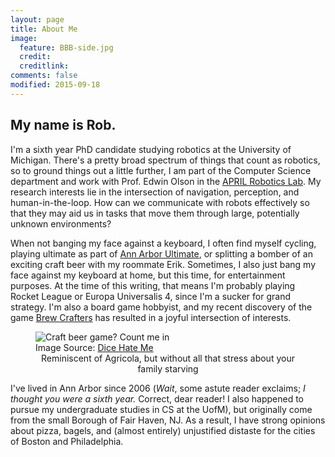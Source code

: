 ```yaml
---
layout: page
title: About Me
image:
  feature: BBB-side.jpg
  credit:
  creditlink:
comments: false
modified: 2015-09-18
---
```


## My name is Rob.

I'm a sixth year PhD candidate studying robotics at the University of Michigan.
There's a pretty broad spectrum of things that count as robotics, so to ground
things out a little further, I am part of the Computer Science department and
work with Prof. Edwin Olson in the [APRIL Robotics Lab](http://www.april.eecs.umich.edu).
My research interests lie in the intersection of navigation, perception,
and human-in-the-loop. How can we communicate with robots effectively so that
they may aid us in tasks that move them through large, potentially unknown
environments?

When not banging my face against a keyboard, I often find myself cycling, playing
ultimate as part of [Ann Arbor Ultimate](http://www.annarborultimate.org), or
splitting a bomber of an exciting craft beer with my roommate Erik. Sometimes,
I also just bang my face against my keyboard at home, but this time, for
entertainment purposes. At the time of this writing, that means I'm probably
playing Rocket League or Europa Universalis 4, since I'm a sucker for grand strategy.
I'm also a board game hobbyist, and my recent discovery of the game
[Brew Crafters](https://boardgamegeek.com/boardgame/139898/brew-crafters) has
resulted in a joyful intersection of interests.

<figure>
    <div class="inline-image">
    <img src="{{site.url}}/images/brew-crafters.jpg" alt="Craft beer game? Count me in"></img>
        <div class="image-credit">Image Source: <a href="http://www.dicehatemegames.com/">Dice Hate Me</a>
        </div>
    </div>
    <figcaption align="center">Reminiscent of Agricola, but without all that stress about
    your family starving</figcaption>
</figure>

I've lived in Ann Arbor since 2006 (*Wait*, some astute reader exclaims; *I thought
you were a sixth year.* Correct, dear reader! I also happened to pursue my
undergraduate studies in CS at the UofM), but originally come from the small
Borough of Fair Haven, NJ. As a result, I have strong opinions about pizza, bagels,
and (almost entirely) unjustified distaste for the cities of Boston and Philadelphia.
